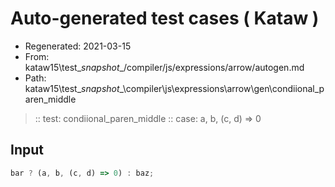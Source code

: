 # Auto-generated test cases ( Kataw )
- Regenerated: 2021-03-15
- From: kataw15\test\__snapshot__/compiler/js/expressions/arrow/autogen.md
- Path: kataw15\test\__snapshot__\compiler\js\expressions\arrow\gen\condiional_paren_middle
> :: test: condiional_paren_middle
> :: case: a, b, (c, d) => 0
## Input

`````js
bar ? (a, b, (c, d) => 0) : baz;
`````
